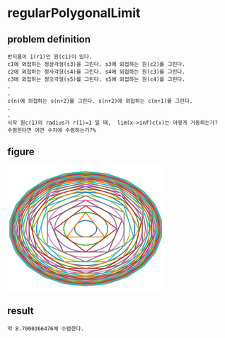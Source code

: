 # regularPolygonalLimit

## problem definition

```
반지름이 1(r1)인 원(c1)이 있다.
c1에 외접하는 정삼각형(s3)을 그린다. s3에 외접하는 원(c2)를 그린다.
c2에 외접하는 정사각형(s4)를 그린다. s4에 외접하는 원(c3)를 그린다.
c3에 외접하는 정오각형(s5)를 그린다. s5에 외접하는 원(c4)를 그린다.
.
.
c(n)에 외접하는 s(n+2)를 그린다. s(n+2)에 외접하는 c(n+1)를 그린다.
.
.
시작 원c(1)의 radius가 r(1)=1 일 때,  lim(x->inf)c(x)는 어떻게 거동하는가?
수렴한다면 어떤 수치에 수렴하는가?%
```

## figure
![Alt text](example.png "when n=20")

## result
```
약 8.7000366476에 수렴한다.
```
